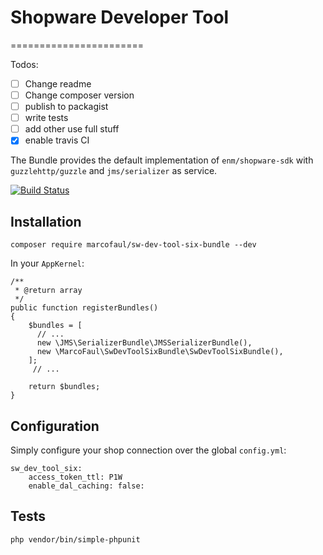 # Shopware Developer Tool
=======================

Todos: 
- [ ] Change readme
- [ ] Change composer version
- [ ] publish to packagist
- [ ] write tests
- [ ] add other use full stuff
- [x] enable travis CI

The Bundle provides the default implementation of `enm/shopware-sdk` with `guzzlehttp/guzzle` and `jms/serializer` as service.

[![Build Status](https://travis-ci.com/MarcoFaul/sw-dev-tool-six-bundle.svg?branch=master)](https://travis-ci.com/MarcoFaul/sw-dev-tool-six-bundle)

## Installation

    composer require marcofaul/sw-dev-tool-six-bundle --dev

In your `AppKernel`:

    /**
     * @return array
     */
    public function registerBundles()
    {
        $bundles = [
          // ...
          new \JMS\SerializerBundle\JMSSerializerBundle(),
          new \MarcoFaul\SwDevToolSixBundle\SwDevToolSixBundle(),
        ];
         // ...
         
        return $bundles;
    }

## Configuration
Simply configure your shop connection over the global `config.yml`:

    sw_dev_tool_six:
        access_token_ttl: P1W
        enable_dal_caching: false:

## Tests

    php vendor/bin/simple-phpunit
